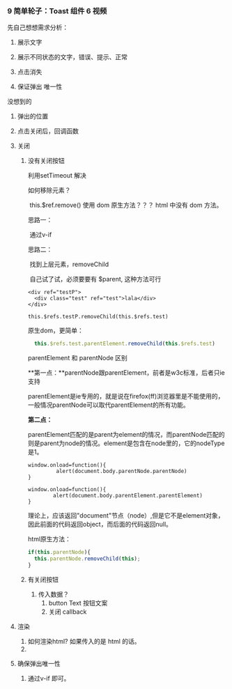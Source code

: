 ### 9 简单轮子：Toast 组件 6 视频

先自己想想需求分析：

1. 展示文字

2. 展示不同状态的文字，错误、提示、正常

3. 点击消失

4. 保证弹出 唯一性

   

没想到的

1. 弹出的位置
2. 点击关闭后，回调函数



1. 关闭

   1. 没有关闭按钮

      利用setTimeout 解决

      如何移除元素？

      ​	this.$ref.remove() 使用 dom 原生方法？？？ html 中没有 dom 方法。

      思路一：

      ​	通过v-if

      思路二：

      ​	找到上层元素，removeChild

      ​	自己试了试，必须要要有 $parent, 这种方法可行

      ```vue
      <div ref="testP">
        <div class="test" ref="test">lala</div>
      </div>
      
      this.$refs.testP.removeChild(this.$refs.test)
      ```

      原生dom，更简单：

      ```js
      	this.$refs.test.parentElement.removeChild(this.$refs.test)
      ```

         parentElement 和 parentNode 区别

      **第一点：**parentNode跟parentElement，前者是w3c标准，后者只ie支持

      parentElement是ie专用的，就是说在firefox(ff)浏览器里是不能使用的，一般情况parentNode可以取代parentElement的所有功能。

      **第二点：**

      parentElement匹配的是parent为element的情况，而parentNode匹配的则是parent为node的情况。element是包含在node里的，它的nodeType是1。

      ```
      window.onload=function(){
               alert(document.body.parentNode.parentNode)
      }
      
      window.onload=function(){
              alert(document.body.parentElement.parentElement)
      }
      ```

      理论上，应该返回"document"节点（node）,但是它不是element对象，因此前面的代码返回object，而后面的代码返回null。

      

      

      html原生方法：

      ```js
      if(this.parentNode){
      	this.parentNode.removeChild(this);
      }
      ```

      

   2. 有关闭按钮

      1. 传入数据？
         1. button Text 按钮文案
         2. 关闭 callback

2. 渲染
   1. 如何渲染html?  如果传入的是 html 的话。
   2. 

3. 确保弹出唯一性
   1. 通过v-if 即可。